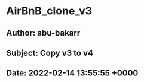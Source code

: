# AirBnB_clone_v3

## Author: abu-bakarr
## Subject: Copy v3 to v4
## Date: 2022-02-14 13:55:55 +0000